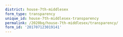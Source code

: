 ```yaml
---
district: house-7th-middlesex
form_type: transparency
unique_id: house-7th-middlesex-transparency
permalink: /2020bq/house-7th-middlesex/transparency/
form_id: '201707123019141'
---
```

